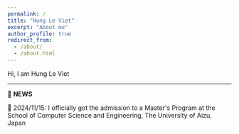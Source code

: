 ```yaml
---
permalink: /
title: "Hung Le Viet"
excerpt: "About me"
author_profile: true
redirect_from: 
  - /about/
  - /about.html
---
```


Hi, I am Hung Le Viet


---------------------------------------------------------------
📢 **NEWS**  

🏫 2024/11/15: I officially got the admission to a Master's Program at the School of Computer Science and Engineering, The University of Aizu, Japan 

